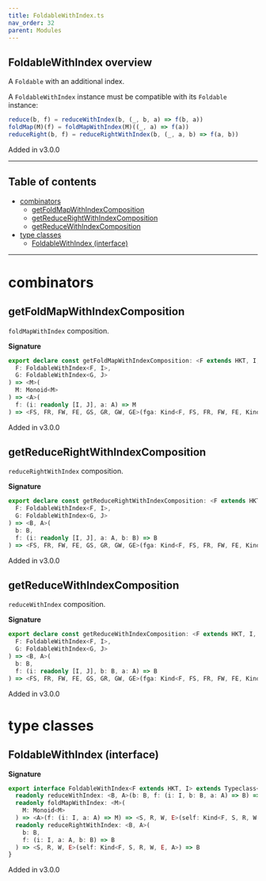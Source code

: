 ```yaml
---
title: FoldableWithIndex.ts
nav_order: 32
parent: Modules
---
```


## FoldableWithIndex overview

A `Foldable` with an additional index.

A `FoldableWithIndex` instance must be compatible with its `Foldable` instance:

```ts
reduce(b, f) = reduceWithIndex(b, (_, b, a) => f(b, a))
foldMap(M)(f) = foldMapWithIndex(M)((_, a) => f(a))
reduceRight(b, f) = reduceRightWithIndex(b, (_, a, b) => f(a, b))
```

Added in v3.0.0

---

<h2 class="text-delta">Table of contents</h2>

- [combinators](#combinators)
  - [getFoldMapWithIndexComposition](#getfoldmapwithindexcomposition)
  - [getReduceRightWithIndexComposition](#getreducerightwithindexcomposition)
  - [getReduceWithIndexComposition](#getreducewithindexcomposition)
- [type classes](#type-classes)
  - [FoldableWithIndex (interface)](#foldablewithindex-interface)

---

# combinators

## getFoldMapWithIndexComposition

`foldMapWithIndex` composition.

**Signature**

```ts
export declare const getFoldMapWithIndexComposition: <F extends HKT, I, G extends HKT, J>(
  F: FoldableWithIndex<F, I>,
  G: FoldableWithIndex<G, J>
) => <M>(
  M: Monoid<M>
) => <A>(
  f: (i: readonly [I, J], a: A) => M
) => <FS, FR, FW, FE, GS, GR, GW, GE>(fga: Kind<F, FS, FR, FW, FE, Kind<G, GS, GR, GW, GE, A>>) => M
```

Added in v3.0.0

## getReduceRightWithIndexComposition

`reduceRightWithIndex` composition.

**Signature**

```ts
export declare const getReduceRightWithIndexComposition: <F extends HKT, I, G extends HKT, J>(
  F: FoldableWithIndex<F, I>,
  G: FoldableWithIndex<G, J>
) => <B, A>(
  b: B,
  f: (i: readonly [I, J], a: A, b: B) => B
) => <FS, FR, FW, FE, GS, GR, GW, GE>(fga: Kind<F, FS, FR, FW, FE, Kind<G, GS, GR, GW, GE, A>>) => B
```

Added in v3.0.0

## getReduceWithIndexComposition

`reduceWithIndex` composition.

**Signature**

```ts
export declare const getReduceWithIndexComposition: <F extends HKT, I, G extends HKT, J>(
  F: FoldableWithIndex<F, I>,
  G: FoldableWithIndex<G, J>
) => <B, A>(
  b: B,
  f: (i: readonly [I, J], b: B, a: A) => B
) => <FS, FR, FW, FE, GS, GR, GW, GE>(fga: Kind<F, FS, FR, FW, FE, Kind<G, GS, GR, GW, GE, A>>) => B
```

Added in v3.0.0

# type classes

## FoldableWithIndex (interface)

**Signature**

```ts
export interface FoldableWithIndex<F extends HKT, I> extends Typeclass<F> {
  readonly reduceWithIndex: <B, A>(b: B, f: (i: I, b: B, a: A) => B) => <S, R, W, E>(self: Kind<F, S, R, W, E, A>) => B
  readonly foldMapWithIndex: <M>(
    M: Monoid<M>
  ) => <A>(f: (i: I, a: A) => M) => <S, R, W, E>(self: Kind<F, S, R, W, E, A>) => M
  readonly reduceRightWithIndex: <B, A>(
    b: B,
    f: (i: I, a: A, b: B) => B
  ) => <S, R, W, E>(self: Kind<F, S, R, W, E, A>) => B
}
```

Added in v3.0.0
